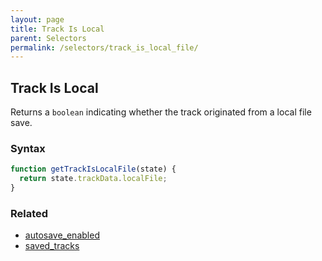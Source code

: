 ```yaml
---
layout: page
title: Track Is Local
parent: Selectors
permalink: /selectors/track_is_local_file/
---
```


## Track Is Local

Returns a `boolean` indicating whether the track originated from a local file save.

### Syntax

```js
function getTrackIsLocalFile(state) {
  return state.trackData.localFile;
}
```

### Related

- [autosave_enabled](./autosave_enabled.md)
- [saved_tracks](./saved_tracks.md)
